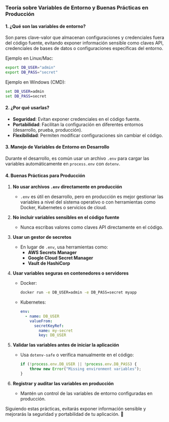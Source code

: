 ### **Teoría sobre Variables de Entorno y Buenas Prácticas en Producción**  

#### **1. ¿Qué son las variables de entorno?**  
Son pares clave-valor que almacenan configuraciones y credenciales fuera del código fuente, evitando exponer información sensible como claves API, credenciales de bases de datos o configuraciones específicas del entorno.  

Ejemplo en Linux/Mac:  
```bash
export DB_USER="admin"
export DB_PASS="secret"
```  
Ejemplo en Windows (CMD):  
```cmd
set DB_USER=admin
set DB_PASS=secret
```  

#### **2. ¿Por qué usarlas?**  
- **Seguridad**: Evitan exponer credenciales en el código fuente.  
- **Portabilidad**: Facilitan la configuración en diferentes entornos (desarrollo, prueba, producción).  
- **Flexibilidad**: Permiten modificar configuraciones sin cambiar el código.  

#### **3. Manejo de Variables de Entorno en Desarrollo**  
Durante el desarrollo, es común usar un archivo `.env` para cargar las variables automáticamente en `process.env` con `dotenv`.  

#### **4. Buenas Prácticas para Producción**  

1. **No usar archivos `.env` directamente en producción**  
   - `.env` es útil en desarrollo, pero en producción es mejor gestionar las variables a nivel del sistema operativo o con herramientas como Docker, Kubernetes o servicios de cloud.  

2. **No incluir variables sensibles en el código fuente**  
   - Nunca escribas valores como claves API directamente en el código.  

3. **Usar un gestor de secretos**  
   - En lugar de `.env`, usa herramientas como:  
     - **AWS Secrets Manager**  
     - **Google Cloud Secret Manager**  
     - **Vault de HashiCorp**  

4. **Usar variables seguras en contenedores o servidores**  
   - Docker:  
     ```bash
     docker run -e DB_USER=admin -e DB_PASS=secret myapp
     ```  
   - Kubernetes:  
     ```yaml
     env:
       - name: DB_USER
         valueFrom:
           secretKeyRef:
             name: my-secret
             key: DB_USER
     ```  

5. **Validar las variables antes de iniciar la aplicación**  
   - Usa `dotenv-safe` o verifica manualmente en el código:  
     ```javascript
     if (!process.env.DB_USER || !process.env.DB_PASS) {
         throw new Error("Missing environment variables");
     }
     ```  

6. **Registrar y auditar las variables en producción**  
   - Mantén un control de las variables de entorno configuradas en producción.  

Siguiendo estas prácticas, evitarás exponer información sensible y mejorarás la seguridad y portabilidad de tu aplicación. 🚀

